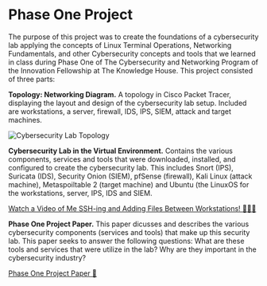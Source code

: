 # Phase One Project

The purpose of this project was to create the foundations of a cybersecurity lab applying the concepts of Linux Terminal Operations, Networking Fundamentals, and other Cybersecurity concepts and tools that we learned in class during Phase One of The Cybersecurity and Networking Program of the Innovation Fellowship at The Knowledge House. This project consisted of three parts:

**Topology: Networking Diagram.** A topology in Cisco Packet Tracer, displaying the layout and design of the cybersecurity lab setup. Included are workstations, a server, firewall, IDS, IPS, SIEM, attack and target machines.

![Cybersecurity Lab Topology](https://github.com/jjperipheral/TKHPhaseOneProject/blob/main/phaseonetopography.jpg)

**Cybersecurity Lab in the Virtual Environment.** Contains the various components, services and tools that were downloaded, installed, and configured to create the cybersecurity lab. This includes Snort (IPS), Suricata (IDS), Security Onion (SIEM), pfSense (firewall), Kali Linux (attack machine), Metaspoiltable 2 (target machine) and Ubuntu (the LinuxOS for the workstations, server, IPS, IDS and SIEM.

[Watch a Video of Me SSH-ing and Adding Files Between Workstations! 👩🏽‍💻 ](https://drive.google.com/file/d/12PJfjlKgD52L-fcegIMuijqrzhA6-gfP/view?usp=sharing)

**Phase One Project Paper.** This paper dicusses and describes the various cybersecurity components (services and tools) that make up this security lab. This paper seeks to answer the following questions: What are these tools and services that were utilize in the lab? Why are they important in the cybersecurity industry?

[Phase One Project Paper 📃](https://github.com/jjperipheral/tkh_if_cs_phase1_project/blob/main/tkh_if_cse_p1_end_project_paper(pierre_jane).pdf)


